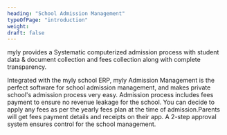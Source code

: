 ```yaml
---
heading: "School Admission Management"
typeOfPage: "introduction"
weight:
draft: false
---
```



<p>myly provides a Systematic computerized admission process with student data & document collection and fees collection along with complete transparency. </p>
<p style="margin:0 0 18px">Integrated with the myly school ERP, myly Admission Management is the perfect software for school admission management, and makes private school's admission process very easy. Admission process includes fees payment to ensure no revenue leakage for the school. You can decide to apply any fees as per the yearly fees plan at the time of admission.Parents will get fees payment details and receipts on their app. A 2-step approval system ensures control for the school management.</p>